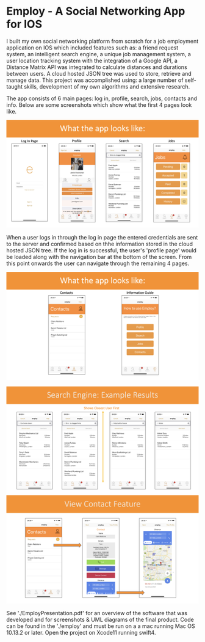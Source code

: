 # Employ - A Social Networking App for IOS 

I built my own social networking platform from scratch for a job employment application on IOS which included features such as: a friend request system, an intelligent search engine, a unique job management system, a user location tracking system with the integration of a Google API, a Distance Matrix API was integrated to calculate distances and durations between users. A cloud hosted JSON tree was used to store, retrieve and manage data. This project was accomplished using: a large number of self-taught skills, development of my own algorithms and extensive research.

The app consists of 6 main pages: log in, profile, search, jobs, contacts and info.
Below are some screenshots which show what the first 4 pages look like.

![alt text](https://github.com/HarrishanSK/SocialNetworkingAppForIOS/blob/master/images/image1.png)

When a user logs in through the log in page the entered credentials are sent to the server and confirmed based on thhe information stored in the cloud hosted JSON tree. If the log in is successful, the user's 'profile page' would be loaded along with the navigation bar at the bottom of the screen. From this point onwards the user can navigate through the remaining 4 pages.

![alt text](https://github.com/HarrishanSK/SocialNetworkingAppForIOS/blob/master/images/image2.png)

![alt text](https://github.com/HarrishanSK/SocialNetworkingAppForIOS/blob/master/images/image3.png)
![alt text](https://github.com/HarrishanSK/SocialNetworkingAppForIOS/blob/master/images/image4.png)

See './EmployPresentation.pdf' for an overview of the software that was developed and for screenshots & UML diagrams of the final product.
Code can be found in the './employ' and must be run on a a mac running Mac OS 10.13.2 or later.
Open the project on Xcode11 running swift4.
